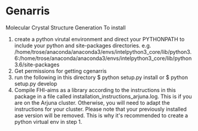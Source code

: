 # Genarris
Molecular Crystal Structure Generation
To install
1) create a python virutal environment and direct your PYTHONPATH to include your python and site-packages directories. e.g. /home/trose/anaconda/anaconda3/envs/intelpython3_core/lib/python3.6:/home/trose/anaconda/anaconda3/envs/intelpython3_core/lib/python3.6/site-packages
2) Get permissions for getting cgenarris
3) run the following in this directory 
$ python setup.py install
or
$ python setup.py develop
4) Compile FHI-aims as a library according to the instructions in this package in a file called installation_instructions_arjuna.log. This is if you are on the Arjuna cluster. Otherwise, you will need to adapt the instructions for your cluster.
Please note that your previously installed ase version will be removed. This is why it's recommended to create a python virtual env in step 1.
